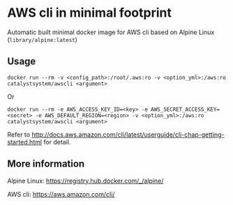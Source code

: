AWS cli in minimal footprint
============================

Automatic built minimal docker image for AWS cli based on Alpine Linux (`library/alpine:latest`)

## Usage
```
docker run --rm -v <config_path>:/root/.aws:ro -v <option_yml>:/aws:ro catalystsystem/awscli <argument>
```

Or

```
docker run --rm -e AWS_ACCESS_KEY_ID=<key> -e AWS_SECRET_ACCESS_KEY=<secret> -e AWS_DEFAULT_REGION=<region> -v <option_yml>:/aws:ro catalystsystem/awscli <argument>
```

Refer to <http://docs.aws.amazon.com/cli/latest/userguide/cli-chap-getting-started.html> for detail.

## More information
Alpine Linux: <https://registry.hub.docker.com/_/alpine/>

AWS cli: <https://aws.amazon.com/cli/>
